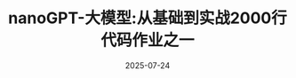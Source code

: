 ---
title: "nanoGPT-大模型:从基础到实战2000行代码作业之一"
date: 2025-07-24  # 重要：设置发布日期
link: "https://github.com/Zhaoyi-Tian/nano-GPT"  # 可选，如GitHub地址
status: "public"  # 项目状态标签
description: "实现了nanoGPT从头开始训和续训的过程，使用中文科幻小说数据集进行训练"
language: "Python"  # 编程语言
language_color: "#3572A5"  # 语言对应的颜色（参考GitHub配色）
---